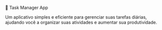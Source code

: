 📝 Task Manager App

Um aplicativo simples e eficiente para gerenciar suas tarefas diárias, ajudando você a organizar suas atividades e aumentar sua produtividade.

